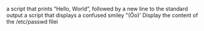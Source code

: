 a script that prints “Hello, World”, followed by a new line to the standard output
a script that displays a confused smiley "(Ôo)'
Display the content of the /etc/passwd filei
